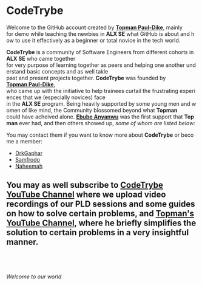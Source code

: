 # CodeTrybe
Welcome to the GitHub account created by [**Topman Paul-Dike**](https://github.com/tpauldike), mainly for demo while teaching the newbies in **ALX SE** what GitHub is about and how to use it effectively as a beginner or total novice
in the tech world.

**CodeTrybe** is a community of Software Engineers from different cohorts in **ALX SE** who came together for very purpose of learning together as peers and helping one another understand basic concepts and as well takle
past and present projects together. **CodeTrybe** was founded by [**Topman Paul-Dike**](https://github.com/tpauldike), who came up with the initiative to help trainees curtail the frustrating experiences that we (especially novices) face
in the **ALX SE** program. Being heavily supported by some young men and women of like mind, the Community blossomed beyond what **Topman** could have acheived alone. [**Ebube Anyanwu**](https://github.com/ebu-be) was the first support that **Topman** ever had, and then others showed up, *some of whom are listed below:*

You may contact them if you want to know more about **CodeTrybe** or become a member:
- [DrkGaphar](https://github.com/Abiodun-Shittu)
- [Samfrodo](https://github.com/Samfrodo9)
- [Naheemah](https://github.com/NaheemahBello)

You may as well subscribe to [CodeTrybe YouTube Channel](https://youtube.com/@codetrybe) where we upload video recordings of our PLD sessions and some guides on how to solve certain problems, and [Topman's YouTube Channel](https://youtube.com/@tpauldike), where he briefly simplifies the solution to certain problems in a very insightful manner.
                                                                                                                                        
----
###### Welcome to our world
